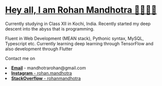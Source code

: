 <h1> <u>Hey all, I am Rohan Mandhotra 👏🏼👏🏼</u></h1>
Currently studying in Class XII in Kochi, India. Recently started my deep descent into the abyss that is programming. 

Fluent in Web Development (MEAN stack), Pythonic syntax, MySQL, Typescript etc.
Currently learning deep learning through TensorFlow and also development through Flutter

Contact me on
<li><u><b>Email</u></b> - mandhotrarohan@gmail.com</li>
<li><u><b>Instagram<u></b> - rohan.mandhotra</li>
<li><u><b>StackOverflow</u></b> - rohanmandhotra</li>
  
